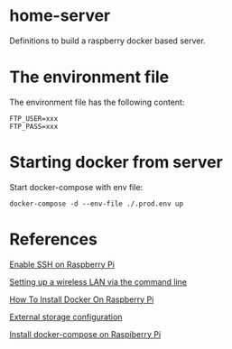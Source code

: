 # home-server

Definitions to build a raspberry docker based server.

# The environment file

The environment file has the following content:

```
FTP_USER=xxx
FTP_PASS=xxx
```

# Starting docker from server

Start docker-compose with env file:

```
docker-compose -d --env-file ./.prod.env up 
```

# References

[Enable SSH on Raspberry Pi](https://www.raspberrypi.org/documentation/remote-access/ssh/)

[Setting up a wireless LAN via the command line](https://www.raspberrypi.org/documentation/configuration/wireless/wireless-cli.md)

[How To Install Docker On Raspberry Pi](https://phoenixnap.com/kb/docker-on-raspberry-pi)

[External storage configuration](https://www.raspberrypi.org/documentation/configuration/external-storage.md)

[Install docker-compose on Raspiberry Pi](https://dev.to/rohansawant/installing-docker-and-docker-compose-on-the-raspberry-pi-in-5-simple-steps-3mgl)